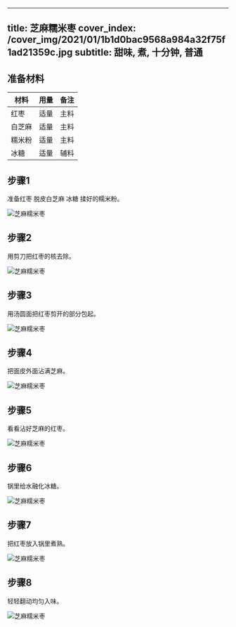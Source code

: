 
---
title: 芝麻糯米枣
cover_index: /cover_img/2021/01/1b1d0bac9568a984a32f75f1ad21359c.jpg
subtitle: 甜味, 煮, 十分钟, 普通
---

## 准备材料

| 材料     | 用量 | 备注|
| ------- | ----- | --- |
| 红枣 | 适量| 主料 |
| 白芝麻 | 适量| 主料 |
| 糯米粉 | 适量| 主料 |
| 冰糖 | 适量| 辅料 |

## 步骤1

准备红枣 脱皮白芝麻 冰糖 揉好的糯米粉。

![芝麻糯米枣](https://i8.meishichina.com/attachment/recipe/201009/201009301643141.jpg?x-oss-process=style/p320) 

## 步骤2

用剪刀把红枣的核去除。

![芝麻糯米枣](https://i8.meishichina.com/attachment/recipe/201009/201009301643226.jpg?x-oss-process=style/p320) 

## 步骤3

用汤圆面把红枣剪开的部分包起。

![芝麻糯米枣](https://i8.meishichina.com/attachment/recipe/201009/201009301643302.jpg?x-oss-process=style/p320) 

## 步骤4

把面皮外面沾满芝麻。

![芝麻糯米枣](https://i8.meishichina.com/attachment/recipe/201009/201009301643363.jpg?x-oss-process=style/p320) 

## 步骤5

看看沾好芝麻的红枣。

![芝麻糯米枣](https://i8.meishichina.com/attachment/recipe/201009/201009301644076.jpg?x-oss-process=style/p320) 

## 步骤6

锅里给水融化冰糖。

![芝麻糯米枣](https://i8.meishichina.com/attachment/recipe/201009/201009301644448.jpg?x-oss-process=style/p320) 

## 步骤7

把红枣放入锅里煮熟。

![芝麻糯米枣](https://i8.meishichina.com/attachment/recipe/201009/201009301644520.jpg?x-oss-process=style/p320) 

## 步骤8

轻轻翻动均匀入味。

![芝麻糯米枣](https://i8.meishichina.com/attachment/recipe/201009/201009301644595.jpg?x-oss-process=style/p320) 

